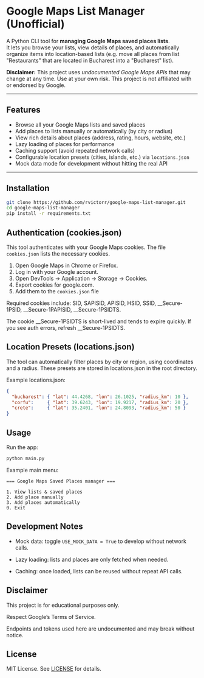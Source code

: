# Google Maps List Manager (Unofficial)

A Python CLI tool for **managing Google Maps saved places lists**.  
It lets you browse your lists, view details of places, and automatically organize items into location-based lists (e.g. move all places from list "Restaurants" that are located in Bucharest into a "Bucharest" list).

**Disclaimer:** This project uses *undocumented Google Maps APIs* that may change at any time. Use at your own risk. This project is not affiliated with or endorsed by Google.

---

## Features

- Browse all your Google Maps lists and saved places  
- Add places to lists manually or automatically (by city or radius)  
- View rich details about places (address, rating, hours, website, etc.)  
- Lazy loading of places for performance  
- Caching support (avoid repeated network calls)  
- Configurable location presets (cities, islands, etc.) via `locations.json`  
- Mock data mode for development without hitting the real API  

---

## Installation

```bash
git clone https://github.com/rvictorr/google-maps-list-manager.git
cd google-maps-list-manager
pip install -r requirements.txt
```

## Authentication (cookies.json)

This tool authenticates with your Google Maps cookies.
The file `cookies.json` lists the necessary cookies.

1. Open Google Maps in Chrome or Firefox.
2. Log in with your Google account.
3. Open DevTools → Application → Storage → Cookies.
4. Export cookies for google.com.
5. Add them to the `cookies.json` file


Required cookies include:
SID, SAPISID, APISID, HSID, SSID,
__Secure-1PSID, __Secure-1PAPISID, __Secure-1PSIDTS.

The cookie __Secure-1PSIDTS is short-lived and tends to expire quickly. If you see auth errors, refresh __Secure-1PSIDTS.

## Location Presets (locations.json)

The tool can automatically filter places by city or region, using coordinates and a radius.
These presets are stored in locations.json in the root directory.

Example locations.json:

```json
{
  "bucharest": { "lat": 44.4268, "lon": 26.1025, "radius_km": 10 },
  "corfu":     { "lat": 39.6243, "lon": 19.9217, "radius_km": 20 },
  "crete":     { "lat": 35.2401, "lon": 24.8093, "radius_km": 50 }
}
```


## Usage

Run the app:

```bash
python main.py
```

Example main menu:

```
=== Google Maps Saved Places manager ===

1. View lists & saved places
2. Add place manually
3. Add places automatically
0. Exit
```

## Development Notes

- Mock data: toggle `USE_MOCK_DATA = True` to develop without network calls.

- Lazy loading: lists and places are only fetched when needed.

- Caching: once loaded, lists can be reused without repeat API calls.

## Disclaimer

This project is for educational purposes only.

Respect Google’s Terms of Service.

Endpoints and tokens used here are undocumented and may break without notice.

## License

MIT License. See [LICENSE](LICENSE) for details.